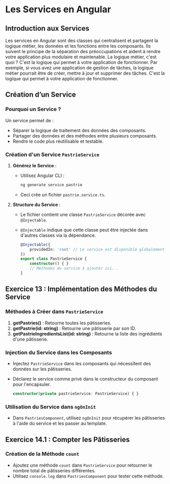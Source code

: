 # Les Services en Angular

## Introduction aux Services

Les services en Angular sont des classes qui centralisent et partagent la logique métier, les données et les fonctions entre les composants. Ils suivent le principe de la séparation des préoccupations et aident à rendre votre application plus modulaire et maintenable.
La logique métier, c'est quoi ? C'est la logique qui permet à votre application de fonctionner. Par exemple, si vous avez une application de gestion de tâches, la logique métier pourrait être de créer, mettre à jour et supprimer des tâches. C'est la logique qui permet à votre application de fonctionner.

## Création d’un Service

### Pourquoi un Service ?

Un service permet de :

- Séparer la logique de traitement des données des composants.
- Partager des données et des méthodes entre plusieurs composants.
- Rendre le code plus réutilisable et testable.

### Création d'un Service `PastrieService`

1. **Générez le Service** :
   - Utilisez Angular CLI :

     ```bash
     ng generate service pastrie
     ```

   - Ceci crée un fichier `pastrie.service.ts`.

2. **Structure du Service** :
   - Le fichier contient une classe `PastrieService` décorée avec `@Injectable`.
   - `@Injectable` indique que cette classe peut être injectée dans d'autres classes via la dépendance.

     ```typescript
     @Injectable({
         providedIn: 'root' // Le service est disponible globalement
     })
     export class PastrieService {
         constructor() { }
         // Méthodes du service à ajouter ici...
     }
     ```

## Exercice 13 : Implémentation des Méthodes du Service

### Méthodes à Créer dans `PastrieService`

1. **getPastries()** : Retourne toutes les pâtisseries.
2. **getPastrie(id: string)** : Retourne une pâtisserie par son ID.
3. **getPastrieIngredientsList(id: string)** : Retourne la liste des ingrédients d'une pâtisserie.

### Injection du Service dans les Composants

- Injectez `PastrieService` dans les composants qui nécessitent des données sur les pâtisseries.
- Déclarez le service comme privé dans le constructeur du composant pour l'encapsuler.

  ```ts
  constructor(private pastrieService: PastrieService) { }
  ```

### Utilisation du Service dans `ngOnInit`

- Dans `PastriesComponent`, utilisez `ngOnInit` pour récupérer les pâtisseries à l'aide du service et les passer au template.

## Exercice 14.1 : Compter les Pâtisseries

### Création de la Méthode `count`

- Ajoutez une méthode `count` dans `PastrieService` pour retourner le nombre total de pâtisseries différentes.
- Utilisez `console.log` dans `PastriesComponent` pour tester cette méthode.
